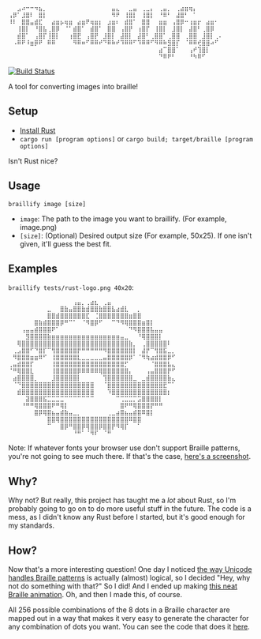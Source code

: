 ```
⠀⠀⣠⠴⠒⠒⠲⣦⡀⠀⠀⠀⠀⠀⠀⠀⠀⠀⠀⠀⠀⠀⠀⠀⣤⣄⠀⠀⣀⣤⠀⢀⣀⡄⠀⢀⣤⡀⠀⢀⣴⣶⢶⡄⠀⠀⠀⠀⠀⠀
⢠⡿⠁⣸⣿⠇⠀⣿⡇⠀⠀⠀⠀⠀⠀⠀⠀⠀⠀⠀⠀⠀⠀⠀⠻⠟⠀⢸⣿⡇⠀⢸⣿⡇⠀⠘⠿⠃⠀⣼⣿⠃⠀⠁⠀⠀⠀⠀⠀⠀
⠸⠇⠀⣿⣿⣤⣾⣏⠀⠀⣴⣶⡦⢶⣶⠀⣴⣶⠟⢶⣶⡆⠀⣰⣶⠆⠀⣾⣿⠁⠀⣿⣿⠀⠀⣶⣶⠀⢠⣿⡿⠒⢰⣶⡖⠀⣴⣶⠂⠀
⠀⠀⢸⣿⡇⠀⠘⣿⣧⢀⣿⡿⠀⠈⠁⣾⣿⠁⠀⣾⣿⠁⠀⣿⣿⠀⢠⣿⡟⠀⢰⣿⡏⠀⢸⣿⡇⠀⣸⣿⡇⠀⣼⣿⠃⢀⣿⡿⠀⠀
⠀⠀⣾⣿⠁⠀⢠⣿⡏⢸⣿⡇⠀⠀⢰⣿⣟⠀⢠⣿⡟⠀⣸⣿⡇⠀⣼⣿⡇⠀⣼⣿⠃⢀⣿⣿⠁⢀⣿⣿⠀⢀⣿⣿⠀⣸⣿⡇⢀⠄
⠀⠠⠿⠟⠸⣶⡿⠟⠀⠿⠿⠀⠀⠀⠀⠻⠿⠶⠋⠿⠿⠞⠙⠿⠷⠞⠹⠿⠿⠋⠹⠿⠿⠋⠻⠿⠷⣻⣿⡏⠀⠈⠿⠿⢞⣿⣿⠴⠋⠀
⠀⠀⠀⠀⠀⠀⠀⠀⠀⠀⠀⠀⠀⠀⠀⠀⠀⠀⠀⠀⠀⠀⠀⠀⠀⠀⠀⠀⠀⠀⠀⠀⠀⠀⠀⣴⠉⣿⣿⠁⠀⠀⢠⠞⢹⣿⡇⠀⠀⠀
⠀⠀⠀⠀⠀⠀⠀⠀⠀⠀⠀⠀⠀⠀⠀⠀⠀⠀⠀⠀⠀⠀⠀⠀⠀⠀⠀⠀⠀⠀⠀⠀⠀⠀⠀⠙⠿⠟⠃⠀⠀⠀⠘⠳⠿⠋⠀⠀⠀⠀
```
[![Build Status](https://travis-ci.org/iirelu/braillify.svg?branch=master)](https://travis-ci.org/iirelu/braillify)

A tool for converting images into braille!

## Setup

* [Install Rust](http://www.rust-lang.org/install.html)
* `cargo run [program options]` or `cargo build; target/braille [program options]`

Isn't Rust nice?

## Usage

`braillify image [size]`

* `image`: The path to the image you want to braillify. (For example, image.png)
* `[size]`: (Optional) Desired output size (For example, 50x25). If one isn't given, it'll guess the best fit.

## Examples

`braillify tests/rust-logo.png 40x20`:

```
⠀⠀⠀⠀⠀⠀⠀⠀⠀⠀⠀⠀⠀⠀⠀⢠⣤⡀⢀⣴⣆⠀⢀⣤⠀⠀⠀⠀⠀⠀⠀⠀⠀⠀⠀⠀⠀⠀⠀⠀
⠀⠀⠀⠀⠀⠀⠀⠀⠀⣀⠀⠀⣿⣷⣤⣿⣿⣷⣾⣿⣿⣷⣿⣿⣧⣴⣾⣇⠀⠀⡀⠀⠀⠀⠀⠀⠀⠀⠀⠀
⠀⠀⠀⠀⠀⠀⠀⠀⠀⣿⣿⣾⣿⣿⣿⣿⣿⣿⣏⠀⢈⣿⣿⣿⣿⣿⣿⣿⣶⣿⣿⠀⠀⠀⠀⠀⠀⠀⠀⠀
⠀⠀⠀⠀⠀⠀⣿⣷⣾⣿⣿⣿⡿⠛⠉⠁⠀⠈⠻⣿⡿⠋⠀⠀⠉⠙⠻⢿⣿⣿⣿⣶⣿⡇⠀⠀⠀⠀⠀⠀
⠀⠀⠀⢠⣤⣤⣾⣿⣿⣿⠟⠁⠀⠀⠀⠀⠀⠀⠀⠀⠀⠀⠀⠀⠀⠀⠀⠀⠙⠻⣿⣿⣿⣧⣤⣤⠀⠀⠀⠀
⠀⠀⠀⠀⣻⣿⣿⣿⣿⣷⣶⣶⣶⣶⣶⣶⣶⣶⣶⣶⣶⣶⣶⣶⣶⣶⣤⣀⠀⠀⠘⢿⣿⣿⣿⡇⠀⠀⠀⠀
⠀⠀⢿⣿⣿⣿⣿⣿⣿⣿⣿⣿⣿⣿⣿⣿⣿⣿⣿⣿⣿⣿⣿⣿⣿⣿⣿⣿⣷⡀⠀⢀⣿⣿⣿⣿⣿⠇⠀⠀
⠀⢀⣠⣿⣿⠋⠙⣿⡏⠉⢻⣿⣿⣿⣿⣿⡟⠛⠛⠛⠛⠛⠻⣿⣿⣿⣿⣿⣿⡇⠀⣼⡟⠉⢻⣿⣯⣀⡀⠀
⠀⠻⣿⣿⣿⣶⣶⠿⠋⠀⢸⣿⣿⣿⣿⣿⣇⣀⣀⣀⣀⣀⣤⣿⣿⣿⣿⣿⡿⠁⠈⠻⢷⣴⣾⣿⣿⡿⠋⠀
⢀⣤⣾⣿⣿⡏⠀⠀⠀⠀⢸⣿⣿⣿⣿⣿⣿⣿⣿⣿⣿⣿⣿⣿⣿⣿⣿⡋⠀⠀⠀⠀⠀⠈⣿⣿⣿⣧⣄⠀
⠈⠛⢿⣿⣿⣇⠀⠀⠀⠀⢸⣿⣿⣿⣿⣿⡿⠿⠿⠿⠿⢿⣿⣿⣿⣿⣿⣿⡄⠀⠀⠀⢠⣤⣿⣿⣿⡟⠋⠀
⠀⣴⣿⣿⣿⣿⡀⠀⠀⠀⣸⣿⣿⣿⣿⣿⡇⠀⠀⠀⠀⠀⢹⣿⣿⣿⣿⣿⣿⣀⠀⣀⣾⣿⣿⣿⣿⣷⣄⠀
⠀⠈⠙⣿⣿⣿⣿⣿⣿⣿⣿⣿⣿⣿⣿⣿⣿⣿⣿⣿⠀⠀⠈⣿⣿⣿⣿⣿⣿⣿⣿⣿⣿⣿⣿⣿⣟⠉⠁⠀
⠀⠀⣾⣿⣿⣿⣿⣿⣿⣿⣿⣿⣿⣿⣿⣿⣿⣿⣿⣿⠀⠀⠀⠹⣿⣿⣿⣿⣿⣿⣿⣿⣿⣿⣿⣿⣿⡆⠀⠀
⠀⠀⠀⠀⣽⣿⣿⣿⣯⣉⣉⣉⣉⠉⠉⠉⠉⠉⠉⠉⠀⠀⠀⠀⠀⠉⢉⣉⣉⡉⣩⣿⣿⣿⣿⡇⠀⠀⠀⠀
⠀⠀⠀⠘⠛⠛⢿⣿⣿⣿⠟⠛⢿⡇⠀⠀⠀⠀⠀⠀⠀⠀⠀⠀⠀⠀⣿⠟⠛⢿⣿⣿⣿⡟⠛⠛⠀⠀⠀⠀
⠀⠀⠀⠀⠀⠀⣿⡿⢿⣿⣦⣤⣾⣷⣤⣀⡀⠀⠀⠀⠀⠀⠀⢀⣀⣴⣿⣦⣤⣾⣿⠿⣿⡇⠀⠀⠀⠀⠀⠀
⠀⠀⠀⠀⠀⠀⠀⠀⠀⣿⣿⢿⣿⣿⣿⣿⣿⣿⣿⣿⣿⣿⣿⣿⣿⣿⣿⣿⠿⣿⣿⠀⠀⠀⠀⠀⠀⠀⠀⠀
⠀⠀⠀⠀⠀⠀⠀⠀⠀⠉⠀⠀⣿⡿⠛⣿⣿⡿⢿⣿⣿⡿⣿⣿⡟⠻⢿⡏⠀⠀⠁⠀⠀⠀⠀⠀⠀⠀⠀⠀
⠀⠀⠀⠀⠀⠀⠀⠀⠀⠀⠀⠀⠀⠀⠀⠘⠛⠁⠈⠻⠏⠀⠈⠛⠀⠀⠀⠀⠀⠀⠀⠀⠀⠀⠀⠀⠀⠀⠀⠀
```

Note: If whatever fonts your browser use don't support Braille patterns, you're not going to see much there. If that's the case, [here's a screenshot](https://i.imgur.com/Sd94Ghi.png).

## Why?

Why not? But really, this project has taught me a *lot* about Rust, so I'm probably going to go on to do more useful stuff in the future. The code is a mess, as I didn't know any Rust before I started, but it's good enough for my standards.

## How?

Now that's a more interesting question! One day I noticed [the way Unicode handles Braille patterns](https://en.wikipedia.org/wiki/Braille_Patterns) is actually (almost) logical, so I decided "Hey, why not do something with that?" So I did! And I ended up making [this neat Braille animation](http://gfycat.com/EarnestColorlessLacewing). Oh, and then I made this, of course.

All 256 possible combinations of the 8 dots in a Braille character are mapped out in a way that makes it very easy to generate the character for any combination of dots you want. You can see the code that does it [here](https://github.com/iirelu/braillify/blob/master/src/braille.rs).
